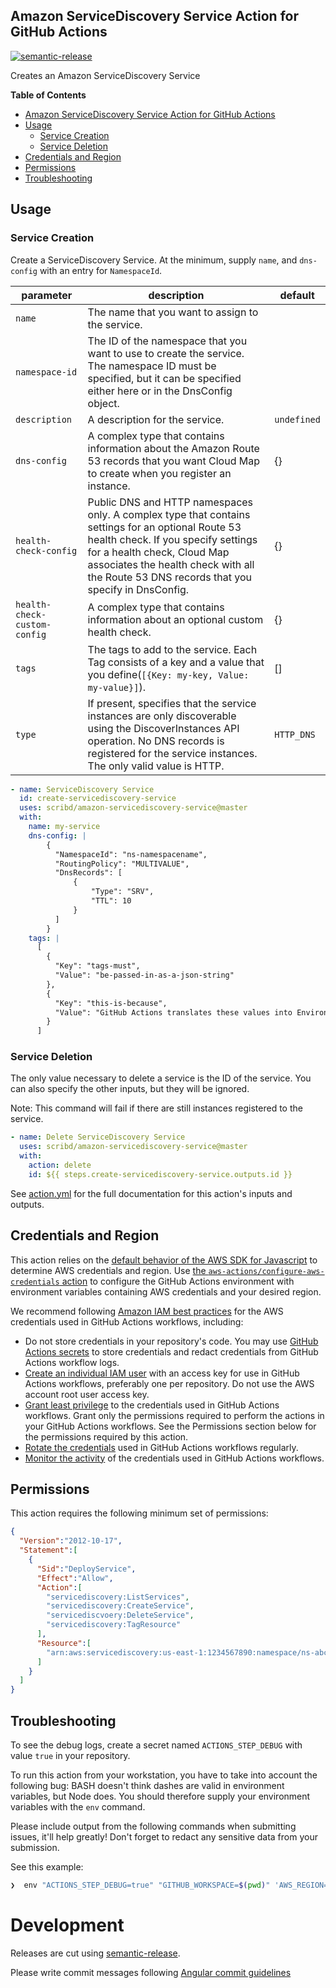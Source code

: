 ## Amazon ServiceDiscovery Service Action for GitHub Actions
[![semantic-release](https://img.shields.io/badge/%20%20%F0%9F%93%A6%F0%9F%9A%80-semantic--release-e10079.svg)](https://github.com/semantic-release/semantic-release)

Creates an Amazon ServiceDiscovery Service

**Table of Contents**

<!-- toc -->

- [Amazon ServiceDiscovery Service Action for GitHub Actions](#amazon-servicediscovery-service-action-for-github-actions)
- [Usage](#usage)
  - [Service Creation](#service-creation)
  - [Service Deletion](#service-deletion)
- [Credentials and Region](#credentials-and-region)
- [Permissions](#permissions)
- [Troubleshooting](#troubleshooting)

<!-- tocstop -->

## Usage

### Service Creation

Create a ServiceDiscovery Service. At the minimum, supply `name`, and `dns-config` with an entry for `NamespaceId`. 

parameter              | description                                 | default
-----------------------|---------------------------------------------|----------
`name` | The name that you want to assign to the service. | 
`namespace-id` | The ID of the namespace that you want to use to create the service. The namespace ID must be specified, but it can be specified either here or in the DnsConfig object. |
`description` | A description for the service. | `undefined`
`dns-config` | A complex type that contains information about the Amazon Route 53 records that you want Cloud Map to create when you register an instance. | {}
`health-check-config` | Public DNS and HTTP namespaces only. A complex type that contains settings for an optional Route 53 health check. If you specify settings for a health check, Cloud Map associates the health check with all the Route 53 DNS records that you specify in DnsConfig. | {}
`health-check-custom-config` | A complex type that contains information about an optional custom health check. | {}
`tags` | The tags to add to the service. Each Tag consists of a key and a value that you define(`[{Key: my-key, Value: my-value}]`). | []
`type` | If present, specifies that the service instances are only discoverable using the DiscoverInstances API operation. No DNS records is registered for the service instances. The only valid value is HTTP. | `HTTP_DNS`


```yaml
- name: ServiceDiscovery Service
  id: create-servicediscovery-service
  uses: scribd/amazon-servicediscovery-service@master
  with:
    name: my-service
    dns-config: |
        {
          "NamespaceId": "ns-namespacename",
          "RoutingPolicy": "MULTIVALUE",
          "DnsRecords": [
              {
                  "Type": "SRV",
                  "TTL": 10
              }
          ]
        }
    tags: |
      [
        {
          "Key": "tags-must",
          "Value": "be-passed-in-as-a-json-string"
        },
        {
          "Key": "this-is-because",
          "Value": "GitHub Actions translates these values into Environment Variables"
        }
      ]
```

### Service Deletion

The only value necessary to delete a service is the ID of the service. You can also specify the other inputs, but they will be ignored.

Note: This command will fail if there are still instances registered to the service.

```yaml
- name: Delete ServiceDiscovery Service
  uses: scribd/amazon-servicediscovery-service@master
  with:
    action: delete
    id: ${{ steps.create-servicediscovery-service.outputs.id }}
```

See [action.yml](action.yml) for the full documentation for this action's inputs and outputs.


## Credentials and Region

This action relies on the [default behavior of the AWS SDK for Javascript](https://docs.aws.amazon.com/sdk-for-javascript/v3/developer-guide/setting-credentials-node.html) to determine AWS credentials and region.
Use [the `aws-actions/configure-aws-credentials` action](https://github.com/aws-actions/configure-aws-credentials) to configure the GitHub Actions environment with environment variables containing AWS credentials and your desired region.

We recommend following [Amazon IAM best practices](https://docs.aws.amazon.com/IAM/latest/UserGuide/best-practices.html) for the AWS credentials used in GitHub Actions workflows, including:
* Do not store credentials in your repository's code.  You may use [GitHub Actions secrets](https://help.github.com/en/actions/automating-your-workflow-with-github-actions/creating-and-using-encrypted-secrets) to store credentials and redact credentials from GitHub Actions workflow logs.
* [Create an individual IAM user](https://docs.aws.amazon.com/IAM/latest/UserGuide/best-practices.html#create-iam-users) with an access key for use in GitHub Actions workflows, preferably one per repository. Do not use the AWS account root user access key.
* [Grant least privilege](https://docs.aws.amazon.com/IAM/latest/UserGuide/best-practices.html#grant-least-privilege) to the credentials used in GitHub Actions workflows.  Grant only the permissions required to perform the actions in your GitHub Actions workflows.  See the Permissions section below for the permissions required by this action.
* [Rotate the credentials](https://docs.aws.amazon.com/IAM/latest/UserGuide/best-practices.html#rotate-credentials) used in GitHub Actions workflows regularly.
* [Monitor the activity](https://docs.aws.amazon.com/IAM/latest/UserGuide/best-practices.html#keep-a-log) of the credentials used in GitHub Actions workflows.

## Permissions

This action requires the following minimum set of permissions:

```json
{
  "Version":"2012-10-17",
  "Statement":[
    {
      "Sid":"DeployService",
      "Effect":"Allow",
      "Action":[
        "servicediscovery:ListServices",
        "servicediscovery:CreateService",
        "servicediscvoery:DeleteService",
        "servicediscovery:TagResource"
      ],
      "Resource":[
        "arn:aws:servicediscovery:us-east-1:1234567890:namespace/ns-abc123"
      ]
    }
  ]
}
```


## Troubleshooting

To see the debug logs, create a secret named `ACTIONS_STEP_DEBUG` with value `true` in your repository.

To run this action from your workstation, you have to take into account the following bug: BASH doesn't think dashes are valid in environment variables, but Node does. You should therefore supply your environment variables with the `env` command.

Please include output from the following commands when submitting issues, it'll help greatly! Don't forget to redact any sensitive data from your submission. 

See this example: 

```bash
❯  env "ACTIONS_STEP_DEBUG=true" "GITHUB_WORKSPACE=$(pwd)" 'AWS_REGION=us-east-1' 'INPUT_DNS-CONFIG={"NamespaceId": "ns-abc123", "RoutingPolicy": "MULTIVALUE", "DnsRecords":[{"Type": "SRV","TTL": 10}]}' "INPUT_NAME=my-service" 'INPUT_TAGS=[{"Key": "hello", "Value": "world"}]' node  index.js
```

# Development

Releases are cut using [semantic-release](https://github.com/semantic-release/semantic-release).

Please write commit messages following [Angular commit guidelines](https://github.com/angular/angular.js/blob/master/DEVELOPERS.md#-git-commit-guidelines)
